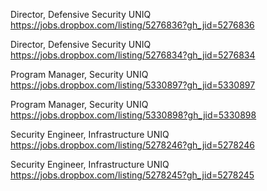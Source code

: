 Director, Defensive Security UNIQ https://jobs.dropbox.com/listing/5276836?gh_jid=5276836

Director, Defensive Security UNIQ https://jobs.dropbox.com/listing/5276834?gh_jid=5276834

Program Manager, Security UNIQ https://jobs.dropbox.com/listing/5330897?gh_jid=5330897

Program Manager, Security UNIQ https://jobs.dropbox.com/listing/5330898?gh_jid=5330898

Security Engineer, Infrastructure UNIQ https://jobs.dropbox.com/listing/5278246?gh_jid=5278246

Security Engineer, Infrastructure UNIQ https://jobs.dropbox.com/listing/5278245?gh_jid=5278245

